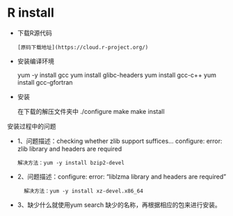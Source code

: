 # R install

* 下载R源代码

      [原码下载地址](https://cloud.r-project.org/)
  
* 安装编译环境

    yum -y install gcc
    yum install glibc-headers
    yum install gcc-c++
    yum install gcc-gfortran

* 安装

    在下载的解压文件夹中 
    ./configure 
    make 
    make install
    
安装过程中的问题

* 1、问题描述：checking whether zlib support suffices… configure: error: zlib library and headers are required  

      解决方法：yum -y install bzip2-devel 

* 2、问题描述：configure: error: “liblzma library and headers are required” 

        解决方法：yum -y install xz-devel.x86_64 

* 3、缺少什么就使用yum search 缺少的名称，再根据相应的包来进行安装。
